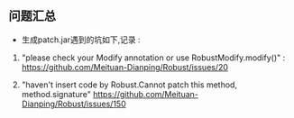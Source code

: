 ## 问题汇总

* 生成patch.jar遇到的坑如下,记录 : 

1. "please check your Modify annotation or use RobustModify.modify()" : 
https://github.com/Meituan-Dianping/Robust/issues/20

2. "haven't insert code by Robust.Cannot patch this method, method.signature"
https://github.com/Meituan-Dianping/Robust/issues/150